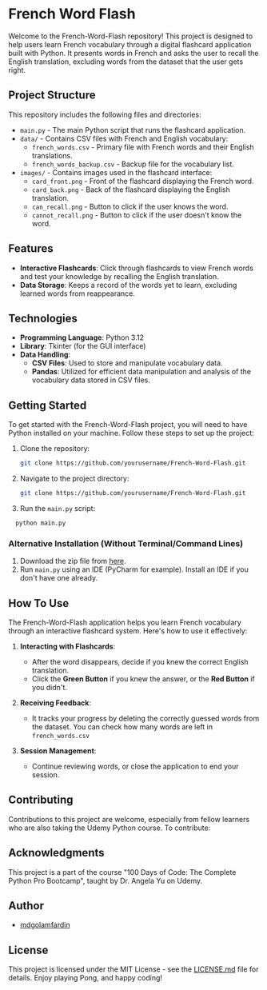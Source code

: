 # French Word Flash

Welcome to the French-Word-Flash repository! This project is designed to help users learn French vocabulary through a digital flashcard application built with Python. It presents words in French and asks the user to recall the English translation, excluding words from the dataset that the user gets right. 

## Project Structure

This repository includes the following files and directories:

- `main.py` - The main Python script that runs the flashcard application.
- `data/` - Contains CSV files with French and English vocabulary:
  - `french_words.csv` - Primary file with French words and their English translations.
  - `french_words_backup.csv` - Backup file for the vocabulary list.
- `images/` - Contains images used in the flashcard interface:
  - `card_front.png` - Front of the flashcard displaying the French word.
  - `card_back.png` - Back of the flashcard displaying the English translation.
  - `can_recall.png` - Button to click if the user knows the word.
  - `cannot_recall.png` - Button to click if the user doesn't know the word.

## Features

- **Interactive Flashcards**: Click through flashcards to view French words and test your knowledge by recalling the English translation.
- **Data Storage**: Keeps a record of the words yet to learn, excluding learned words from reappearance.

## Technologies
- **Programming Language**: Python 3.12
- **Library**: Tkinter (for the GUI interface)
- **Data Handling**: 
  - **CSV Files**: Used to store and manipulate vocabulary data.
  - **Pandas**: Utilized for efficient data manipulation and analysis of the vocabulary data stored in CSV files.

## Getting Started
To get started with the French-Word-Flash project, you will need to have Python installed on your machine. Follow these steps to set up the project:

1. Clone the repository:
   ```bash
   git clone https://github.com/yourusername/French-Word-Flash.git
   ```
2. Navigate to the project directory:
   ```bash
   git clone https://github.com/yourusername/French-Word-Flash.git
   ```
3. Run the `main.py` script:
  ```bash
    python main.py
  ```

### Alternative Installation (Without Terminal/Command Lines)
1. Download the zip file from [here](https://github.com/mdgolamfardin/French-Word-Flash).
2. Run `main.py` using an IDE (PyCharm for example). Install an IDE if you don't have one already.

## How To Use
The French-Word-Flash application helps you learn French vocabulary through an interactive flashcard system. Here's how to use it effectively:

1. **Interacting with Flashcards**:
   - After the word disappears, decide if you knew the correct English translation.
   - Click the **Green Button** if you knew the answer, or the **Red Button** if you didn't.

2. **Receiving Feedback**:
   - It tracks your progress by deleting the correctly guessed words from the dataset. You can check how many words are left in `french_words.csv`

3. **Session Management**:
   - Continue reviewing words, or close the application to end your session.

## Contributing
Contributions to this project are welcome, especially from fellow learners who are also taking the Udemy Python course. To contribute:

## Acknowledgments
This project is a part of the course "100 Days of Code: The Complete Python Pro Bootcamp", taught by Dr. Angela Yu on Udemy.

## Author
- [mdgolamfardin](https://github.com/mdgolamfardin)
## License

This project is licensed under the MIT License - see the [LICENSE.md](LICENSE.md) file for details.
Enjoy playing Pong, and happy coding!